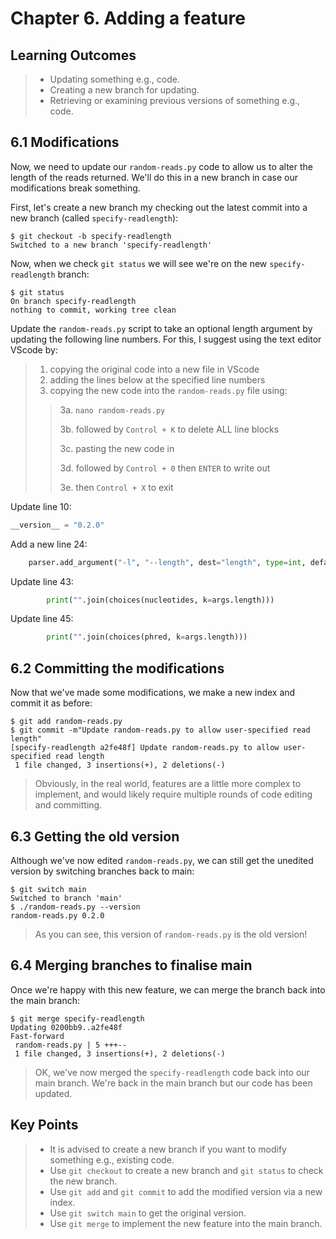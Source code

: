# Chapter 6. Adding a feature

## Learning Outcomes
> - Updating something e.g., code.
> - Creating a new branch for updating. 
> - Retrieving or examining previous versions of something e.g., code.

## 6.1 Modifications

Now, we need to update our `random-reads.py` code to allow us to alter the length of the reads returned.
We'll do this in a new branch in case our modifications break something.

First, let's create a new branch my checking out the latest commit into a new branch (called `specify-readlength`):

~~~console
$ git checkout -b specify-readlength
Switched to a new branch 'specify-readlength'
~~~

Now, when we check `git status` we will see we're on the new `specify-readlength` branch:

~~~console
$ git status
On branch specify-readlength
nothing to commit, working tree clean
~~~

Update the `random-reads.py` script to take an optional length argument by updating the following line numbers.
For this, I suggest using the text editor VScode by: 
> 1. copying the original code into a new file in VScode
> 2. adding the lines below at the specified line numbers
> 3. copying the new code into the `random-reads.py` file using:
>> 3a. `nano random-reads.py`
>> 
>> 3b. followed by `Control + K` to delete ALL line blocks
>> 
>> 3c. pasting the new code in
>> 
>> 3d. followed by `Control + 0` then `ENTER` to write out
>> 
>> 3e. then `Control + X` to exit 

Update line 10:

~~~python
__version__ = "0.2.0"
~~~

Add a new line 24:

~~~python
    parser.add_argument("-l", "--length", dest="length", type=int, default = "100", metavar="N", help="Read length to yield")
~~~

Update line 43:

~~~python
        print("".join(choices(nucleotides, k=args.length)))
~~~

Update line 45:

~~~python
        print("".join(choices(phred, k=args.length)))
~~~

## 6.2 Committing the modifications

Now that we've made some modifications, we make a new index and commit it as before:

~~~console
$ git add random-reads.py
$ git commit -m"Update random-reads.py to allow user-specified read length"
[specify-readlength a2fe48f] Update random-reads.py to allow user-specified read length
 1 file changed, 3 insertions(+), 2 deletions(-)
~~~

> Obviously, in the real world, features are a little more complex to implement, and would likely require multiple rounds of code editing and committing.

## 6.3 Getting the old version

Although we've now edited `random-reads.py`, we can still get the unedited version by switching branches back to main:

~~~console
$ git switch main
Switched to branch 'main'
$ ./random-reads.py --version
random-reads.py 0.2.0
~~~

> As you can see, this version of `random-reads.py` is the old version!

## 6.4 Merging branches to finalise main

Once we're happy with this new feature, we can merge the branch back into the main branch:

~~~console
$ git merge specify-readlength
Updating 0200bb9..a2fe48f
Fast-forward
 random-reads.py | 5 +++--
 1 file changed, 3 insertions(+), 2 deletions(-)
~~~

> OK, we've now merged the `specify-readlength` code back into our main branch. We're back in the main branch but our code has been updated.

## Key Points
> - It is advised to create a new branch if you want to modify something e.g., existing code.
> - Use `git checkout` to create a new branch and `git status` to check the new branch.
> - Use `git add` and `git commit` to add the modified version via a new index.
> - Use `git switch main` to get the original version.
> - Use `git merge` to implement the new feature into the main branch.
